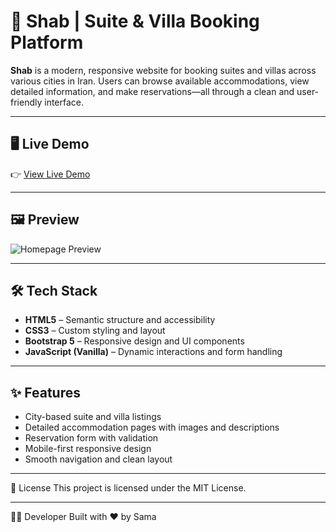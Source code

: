 # 🌙 Shab | Suite & Villa Booking Platform

**Shab** is a modern, responsive website for booking suites and villas across various cities in Iran. Users can browse available accommodations, view detailed information, and make reservations—all through a clean and user-friendly interface.

---

## 🖥 Live Demo

👉 [View Live Demo](https://your-demo-link.vercel.app)

---

## 🖼 Preview

![Homepage Preview]([https://github.com/SamaManavi/hotels-and-tickets-booking-website/blob/main/Screenshot%20(1).png?raw=true](https://github.com/SamaManavi/shab-landing-page/blob/main/Screenshot%202025-10-06%20195104.png?raw=true))

---

## 🛠 Tech Stack

- **HTML5** – Semantic structure and accessibility  
- **CSS3** – Custom styling and layout  
- **Bootstrap 5** – Responsive design and UI components  
- **JavaScript (Vanilla)** – Dynamic interactions and form handling  

---

## ✨ Features

- City-based suite and villa listings  
- Detailed accommodation pages with images and descriptions  
- Reservation form with validation  
- Mobile-first responsive design  
- Smooth navigation and clean layout  

---
📄 License
This project is licensed under the MIT License.

---
🙋‍♂️ Developer
Built with ❤️ by Sama

